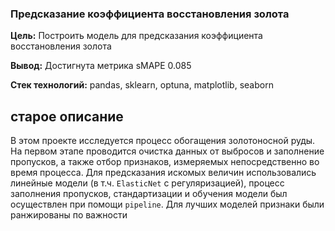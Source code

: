 ### Предсказание коэффициента восстановления золота 

**Цель:** Построить модель для предсказания коэффициента восстановления золота

**Вывод:** Достигнута метрика sMAPE 0.085

**Стек технологий:** pandas, sklearn, optuna, matplotlib, seaborn


## старое описание

В этом проекте исследуется процесс обогащения золотоносной руды. На первом этапе проводится очистка данных от выбросов и заполнение пропусков, а также отбор признаков, измеряемых непосредственно во время процесса. Для предсказания искомых величин использовались линейные модели (в т.ч. `ElasticNet` с регуляризацией), процесс заполнения пропусков, стандартизации и обучения модели был осуществлен при помощи `pipeline`. Для лучших моделей признаки были ранжированы по важности
